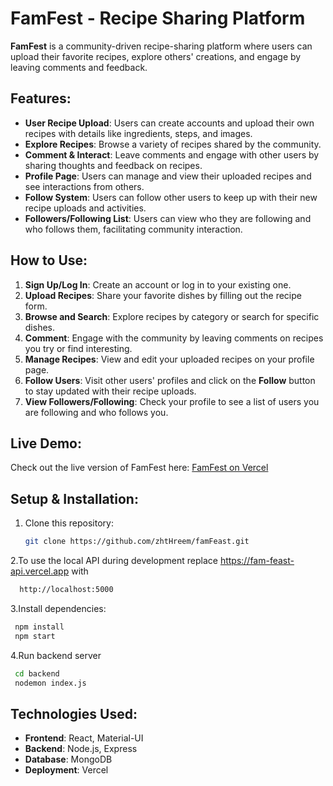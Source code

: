 # FamFest - Recipe Sharing Platform

**FamFest** is a community-driven recipe-sharing platform where users can upload their favorite recipes, explore others' creations, and engage by leaving comments and feedback.

## Features:
- **User Recipe Upload**: Users can create accounts and upload their own recipes with details like ingredients, steps, and images.
- **Explore Recipes**: Browse a variety of recipes shared by the community.
- **Comment & Interact**: Leave comments and engage with other users by sharing thoughts and feedback on recipes.
- **Profile Page**: Users can manage and view their uploaded recipes and see interactions from others.
- **Follow System**: Users can follow other users to keep up with their new recipe uploads and activities.
- **Followers/Following List**: Users can view who they are following and who follows them, facilitating community interaction.


## How to Use:
1. **Sign Up/Log In**: Create an account or log in to your existing one.
2. **Upload Recipes**: Share your favorite dishes by filling out the recipe form.
3. **Browse and Search**: Explore recipes by category or search for specific dishes.
4. **Comment**: Engage with the community by leaving comments on recipes you try or find interesting.
5. **Manage Recipes**: View and edit your uploaded recipes on your profile page.
6. **Follow Users**: Visit other users' profiles and click on the **Follow** button to stay updated with their recipe uploads.
7. **View Followers/Following**: Check your profile to see a list of users you are following and who follows you.

## Live Demo:
Check out the live version of FamFest here: [FamFest on Vercel](https://fam-feast-frontend.vercel.app/)

## Setup & Installation:

1. Clone this repository:
   ```bash 
   git clone https://github.com/zhtHreem/famFeast.git
   ```
2.To use the local API during development
 replace https://fam-feast-api.vercel.app with
   ```bash
     http://localhost:5000
   ```
3.Install dependencies:
   ```bash
    npm install
    npm start
   ```

4.Run backend server
  ```bash
   cd backend
   nodemon index.js
  ```

## Technologies Used:
- **Frontend**: React, Material-UI
- **Backend**: Node.js, Express
- **Database**: MongoDB
- **Deployment**: Vercel




